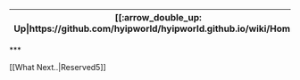 <table>
  <thead>
    <tr>
      <th>[[:arrow_double_up: Up|https://github.com/hyipworld/hyipworld.github.io/wiki/Home]]</th>
      <th>[[:rewind: Home|https://github.com/hyip/info/wiki/Home]]</th>
      <th>[[:arrow_backward: Prev|https://github.com/hyip/info/wiki/Reserved3]]</th>
      <th>[[:repeat: Refresh|https://github.com/hyip/info/wiki/Reserved4]]</th>
      <th>[[Next :arrow_forward:|https://github.com/hyip/info/wiki/Reserved5]]</th>
      <th>[[Last :fast_forward:|https://github.com/hyip/info/wiki/Reserved5]]</th>
      <th>[[Down :arrow_double_down:|https://github.com/hyip/rating]]</th>
    </tr>
  </thead>
</table>
***

[[What Next..|Reserved5]]
